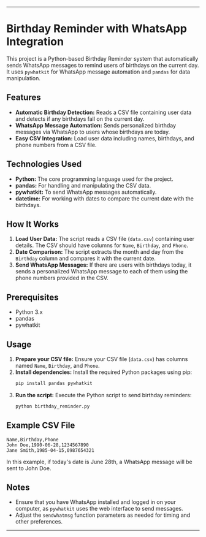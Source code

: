
---

# Birthday Reminder with WhatsApp Integration

This project is a Python-based Birthday Reminder system that automatically sends WhatsApp messages to remind users of birthdays on the current day. It uses `pywhatkit` for WhatsApp message automation and `pandas` for data manipulation.

## Features

- **Automatic Birthday Detection:** Reads a CSV file containing user data and detects if any birthdays fall on the current day.
- **WhatsApp Message Automation:** Sends personalized birthday messages via WhatsApp to users whose birthdays are today.
- **Easy CSV Integration:** Load user data including names, birthdays, and phone numbers from a CSV file.

## Technologies Used

- **Python:** The core programming language used for the project.
- **pandas:** For handling and manipulating the CSV data.
- **pywhatkit:** To send WhatsApp messages automatically.
- **datetime:** For working with dates to compare the current date with the birthdays.

## How It Works

1. **Load User Data:** The script reads a CSV file (`data.csv`) containing user details. The CSV should have columns for `Name`, `Birthday`, and `Phone`.
2. **Date Comparison:** The script extracts the month and day from the `Birthday` column and compares it with the current date.
3. **Send WhatsApp Messages:** If there are users with birthdays today, it sends a personalized WhatsApp message to each of them using the phone numbers provided in the CSV.

## Prerequisites

- Python 3.x
- pandas
- pywhatkit

## Usage

1. **Prepare your CSV file:** Ensure your CSV file (`data.csv`) has columns named `Name`, `Birthday`, and `Phone`.
2. **Install dependencies:** Install the required Python packages using pip:
   ```bash
   pip install pandas pywhatkit
   ```
3. **Run the script:** Execute the Python script to send birthday reminders:
   ```bash
   python birthday_reminder.py
   ```

## Example CSV File

```csv
Name,Birthday,Phone
John Doe,1990-06-28,1234567890
Jane Smith,1985-04-15,0987654321
```

In this example, if today's date is June 28th, a WhatsApp message will be sent to John Doe.

## Notes

- Ensure that you have WhatsApp installed and logged in on your computer, as `pywhatkit` uses the web interface to send messages.
- Adjust the `sendwhatmsg` function parameters as needed for timing and other preferences.

---

